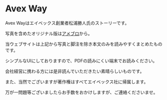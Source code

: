 # Avex Way

Avex Wayはエイベックス創業者松浦勝人氏のストーリーです。

写真を含めたオリジナル版は[アメブロ](https://ameblo.jp/maxmatsuura/entry-10518384040.html)から。

当ウェブサイトは上記から写真と脚注を除き本文のみを読みやすくまとめたものです。

シンプルなUIにしておりますので、PDFの読みにくい端末でお読みください。

会社経営に携わる方には是非読んでいただきたい素晴らしいものです。

また、当然でございますが著作権はすべてエイベックス社に帰属します。

万が一問題等ございましたらお手数をおかけしますが、ご連絡くださいませ。

